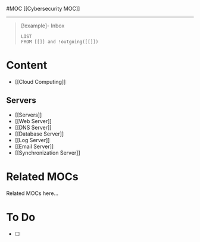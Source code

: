 #MOC
[[Cybersecurity MOC]]
- - -

> [!example]- Inbox
> ```dataview
> LIST
> FROM [[]] and !outgoing([[]])
> ```
# Content

- [[Cloud Computing]]
## Servers

- [[Servers]]
- [[Web Server]]
- [[DNS Server]]
- [[Database Server]]
- [[Log Server]]
- [[Email Server]]
- [[Synchronization Server]]

# Related MOCs

Related MOCs here...

# To Do

- [ ] 